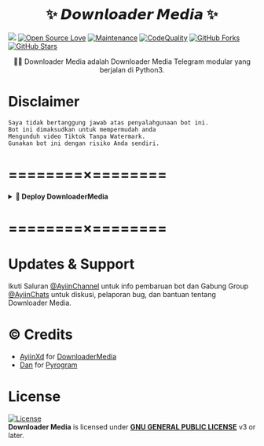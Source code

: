  <h1 align="center">✨ 𝘿𝙤𝙬𝙣𝙡𝙤𝙖𝙙𝙚𝙧 𝙈𝙚𝙙𝙞𝙖 ✨</h1>

<a href="https://github.com/AyiinXd/DownloaderMedia/commits"> <img src="https://img.shields.io/github/last-commit/AyiinXd/DownloaderMedia?color=red&logo=github&logoColor=blue&style=for-the-badge" /></a>
[![Open Source Love](https://badges.frapsoft.com/os/v2/open-source.png?v=103)](https://github.com/AyiinXd/DownloaderMedia)
[![Maintenance](https://img.shields.io/badge/Maintained%3F-Yes-blue)](https://GitHub.com/AyiinXd/DownloaderMedia/graphs/commit-activity)
[![CodeQuality](https://img.shields.io/codacy/grade/a723cb464d5a4d25be3152b5d71de82d?color=blue&logo=codacy)](https://app.codacy.com/gh/AyiinXd/DownloaderMedia/dashboard)
[![GitHub Forks](https://img.shields.io/github/forks/AyiinXd/DownloaderMedia?&logo=github)](https://github.com/AyiinXd/DownloaderMedia/fork)
[![GitHub Stars](https://img.shields.io/github/stars/AyiinXd/DownloaderMedia?&logo=github)](https://github.com/AyiinXd/DownloaderMedia/stargazers)


<p align="center">
👩‍💻 Downloader Media adalah Downloader Media Telegram modular yang berjalan di Python3.
</p>


# Disclaimer

```
Saya tidak bertanggung jawab atas penyalahgunaan bot ini.
Bot ini dimaksudkan untuk mempermudah anda
Mengunduh video Tiktok Tanpa Watermark.
Gunakan bot ini dengan risiko Anda sendiri.
```

# ========×========

<details>
<summary><b>🔗 Deploy DownloaderMedia</b></summary>
<br>

### Tutorial Deploy di VPS


 • `git clone https://github.com/AyiinXd/DownloaderMedia`

 • `cd DownloaderMedia`

 • `pip3 install -U -r requirements.txt`

 • `cp sample.env .env`

 • `nano .env`
  - isi vars
  - Jika sudah 
  - ketik ctrl + S
  - ctrl + X

 • `screen -S DownloaderMedia`

 • `bash start` atau `python3 -m bot`

</details>

# ========×========

# Updates & Support

Ikuti Saluran [@AyiinChannel](https://t.me/AyiinChannel) untuk info pembaruan bot dan Gabung Group [@AyiinChats](https://t.me/AyiinChats) untuk diskusi, pelaporan bug, dan bantuan tentang Downloader Media.


# © Credits
-  [AyiinXd](https://github.com/AyiinXd) for [DownloaderMedia](https://github.com/AyiinXd/DownloaderMedia)
-  [Dan](https://github.com/delivrance/) for [Pyrogram](https://github.com/pyrogram/pyrogram)


# License
[![License](https://www.gnu.org/graphics/gplv3-or-later.png)](LICENSE)    
<b>Downloader Media</b> is licensed under <b>[GNU GENERAL PUBLIC LICENSE](https://www.gnu.org/licenses/agpl-3.0.html)</b> v3 or later.
